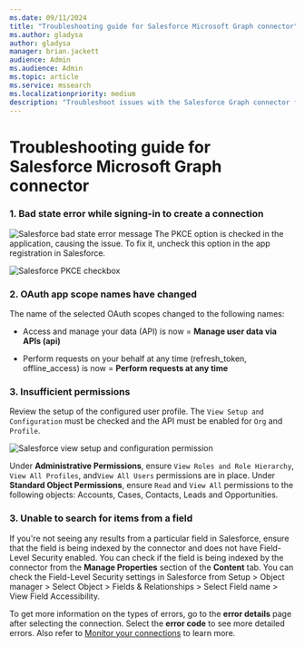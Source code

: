```yaml
--- 
ms.date: 09/11/2024 
title: "Troubleshooting guide for Salesforce Microsoft Graph connector" 
ms.author: gladysa
author: gladysa
manager: brian.jackett 
audience: Admin 
ms.audience: Admin 
ms.topic: article 
ms.service: mssearch 
ms.localizationpriority: medium 
description: "Troubleshoot issues with the Salesforce Graph connector for Microsoft Search" 
--- 
```


# Troubleshooting guide for Salesforce Microsoft Graph connector 

### 1. **Bad state error while signing-in to create a connection**
![Salesforce bad state error message](media/salesforce-connector/sf-bad-state-troubleshoot.png)
The PKCE option is checked in the application, causing the issue. To fix it, uncheck this option in the app registration in Salesforce.

![Salesforce PKCE checkbox](media/salesforce-connector/sf-pkce-troubleshoot.png)

### 2. **OAuth app scope names have changed**
The name of the selected OAuth scopes changed to the following names: 

- Access and manage your data (API) is now = **Manage user data via APIs (api)**

- Perform requests on your behalf at any time (refresh_token, offline_access) is now = **Perform requests at any time**

### 3. **Insufficient permissions**
Review the setup of the configured user profile. The `View Setup and Configuration` must be checked and the API must be enabled for `Org` and `Profile`.

 ![Salesforce view setup and configuration permission](media/salesforce-connector/sf-view-setup-troubleshoot.png)

Under **Administrative Permissions**, ensure `View Roles and Role Hierarchy`, `View All Profiles`, and`View All Users` permissions are in place. Under **Standard Object Permissions**, ensure `Read` and `View All` permissions to the following objects: Accounts, Cases, Contacts, Leads and Opportunities.

### 3. **Unable to search for items from a field**
If you're not seeing any results from a particular field in Salesforce, ensure that the field is being indexed by the connector and does not have Field-Level Security enabled.
You can check if the field is being indexed by the connector from the **Manage Properties** section of the **Content** tab.
You can check the Field-Level Security settings in Salesforce from Setup > Object manager > Select Object > Fields & Relationships > Select Field name > View Field Accessibility.

To get more information on the types of errors, go to the **error details** page after selecting the connection. Select the **error code** to see more detailed errors. Also refer to [Monitor your connections](./manage-connector.md) to learn more.